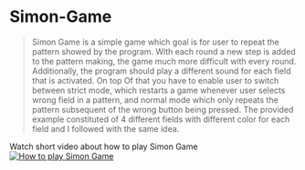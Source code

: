 # Simon-Game

>Simon Game is a simple game which goal is for user to repeat the pattern showed by the program. With each round a new step is added to the pattern making, the game much more difficult with every round. Additionally, the program should play a different sound for each field that is activated. On top Of that you have to enable user to switch between strict mode, which restarts a game whenever user selects wrong field in a pattern, and normal mode which only repeats the pattern subsequent of the wrong button being pressed. The provided example constituted of 4 different fields with different color for each field and I followed with the same idea.

Watch short video about how to play Simon Game
[![How to play Simon Game](http://2.bp.blogspot.com/_uL8JOJonTkc/TCHmS8VPpfI/AAAAAAAAAug/dIivVHrlSfQ/s320/Simon-Game_l.jpgg)](https://www.youtube.com/watch?v=1Yqj76Q4jJ4)

